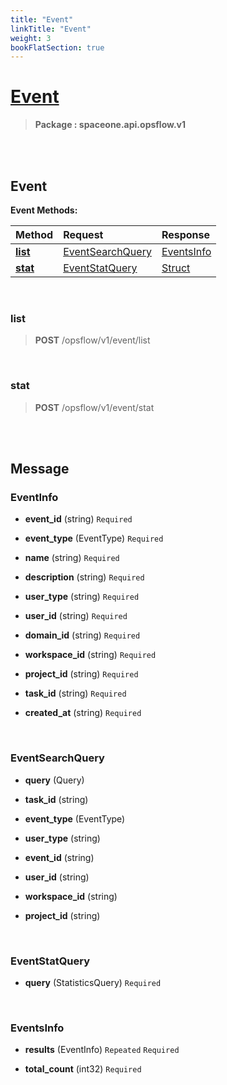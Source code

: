 ```yaml
---
title: "Event"
linkTitle: "Event"
weight: 3
bookFlatSection: true
---
```

# [Event](#Event)



>  **Package : spaceone.api.opsflow.v1**

<br>
<br>

## Event





**Event Methods:**


| Method | Request | Response |
| :----- | :-------- | :-------- |
| [**list**](./Event#list) | [EventSearchQuery](Event#eventsearchquery) | [EventsInfo](Event#eventsinfo) |
| [**stat**](./Event#stat) | [EventStatQuery](Event#eventstatquery) | [Struct](Event#struct) |



    
<br>

### list





> **POST** /opsflow/v1/event/list
>






    
<br>

### stat





> **POST** /opsflow/v1/event/stat
>






    


<br>
<br>

## Message



### EventInfo
* **event_id** (string)   `Required` 

    
* **event_type** (EventType)   `Required` 

    
* **name** (string)   `Required` 

    
* **description** (string)   `Required` 

    
* **user_type** (string)   `Required` 

    
* **user_id** (string)   `Required` 

    
* **domain_id** (string)   `Required` 

    
* **workspace_id** (string)   `Required` 

    
* **project_id** (string)   `Required` 

    
* **task_id** (string)   `Required` 

    
* **created_at** (string)   `Required` 

    <br>

### EventSearchQuery
* **query** (Query)  

    
* **task_id** (string)  

    
* **event_type** (EventType)  

    
* **user_type** (string)  

    
* **event_id** (string)  

    
* **user_id** (string)  

    
* **workspace_id** (string)  

    
* **project_id** (string)  

    <br>

### EventStatQuery
* **query** (StatisticsQuery)   `Required` 

    <br>

### EventsInfo
* **results** (EventInfo)  `Repeated`    `Required` 

    
* **total_count** (int32)   `Required` 

    <br>
